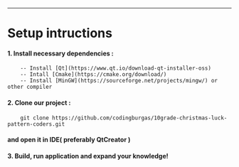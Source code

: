---

# Setup intructions


#### 1. Install necessary dependencies :
        -- Install [Qt](https://www.qt.io/download-qt-installer-oss)
        -- Intall [Cmake](https://cmake.org/download/)
        -- Install [MinGW](https://sourceforge.net/projects/mingw/) or other compiler


#### 2. Clone our project :
        
        
        git clone https://github.com/codingburgas/10grade-christmas-luck-pattern-coders.git
        
        
#### and open it in IDE( preferably QtCreator )


#### 3. Build, run application and expand your knowledge!